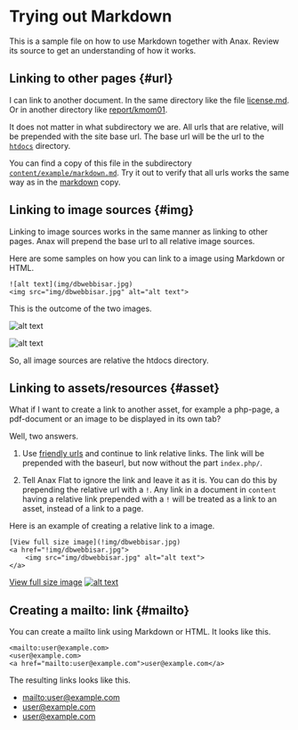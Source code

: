 Trying out Markdown
=================================

This is a sample file on how to use Markdown together with Anax. Review its source to get an understanding of how it works.


Linking to other pages {#url}
---------------------------------

I can link to another document. In the same directory like the file [license.md](license). Or in another directory like [report/kmom01](report/kmom01).

It does not matter in what subdirectory we are. All urls that are relative, will be prepended with the site base url. The base url will be the url to the [`htdocs`]() directory.

You can find a copy of this file in the subdirectory [`content/example/markdown.md`](example/markdown). Try it out to verify that all urls works the same way as in the [markdown](markdown) copy.



Linking to image sources {#img}
---------------------------------

Linking to image sources works in the same manner as linking to other pages. Anax will prepend the base url to all relative image sources.

Here are some samples on how you can link to a image using Markdown or HTML.

```text
![alt text](img/dbwebbisar.jpg)
<img src="img/dbwebbisar.jpg" alt="alt text">
```

This is the outcome of the two images.

![alt text](img/dbwebbisar.jpg)

<img src="img/dbwebbisar.jpg" alt="alt text">

So, all image sources are relative the htdocs directory.



Linking to assets/resources {#asset}
---------------------------------

What if I want to create a link to another asset, for example a php-page, a pdf-document or an image to be displayed in its own tab?

Well, two answers.

1. Use [friendly urls](dbwebb.se/anax/snygga-lankar) and continue to link relative links. The link will be prepended with the baseurl, but now without the part `index.php/`.

1. Tell Anax Flat to ignore the link and leave it as it is. You can do this by prepending the relative url with a `!`. Any link in a document in `content` having a relative link prepended with a `!` will be treated as a link to an asset, instead of a link to a page.

Here is an example of creating a relative link to a image.

```text
[View full size image](!img/dbwebbisar.jpg)
<a href="!img/dbwebbisar.jpg">
    <img src="img/dbwebbisar.jpg" alt="alt text">
</a>
```

[View full size image](!img/dbwebbisar.jpg)
<a href="!img/dbwebbisar.jpg">
    <img src="img/dbwebbisar.jpg" alt="alt text">
</a>



Creating a mailto: link {#mailto}
---------------------------------

You can create a mailto link using Markdown or HTML. It looks like this.

```text
<mailto:user@example.com>
<user@example.com>
<a href="mailto:user@example.com">user@example.com</a>
```

The resulting links looks like this.

* <mailto:user@example.com>
* <user@example.com>
* <a href="mailto:user@example.com">user@example.com</a>
